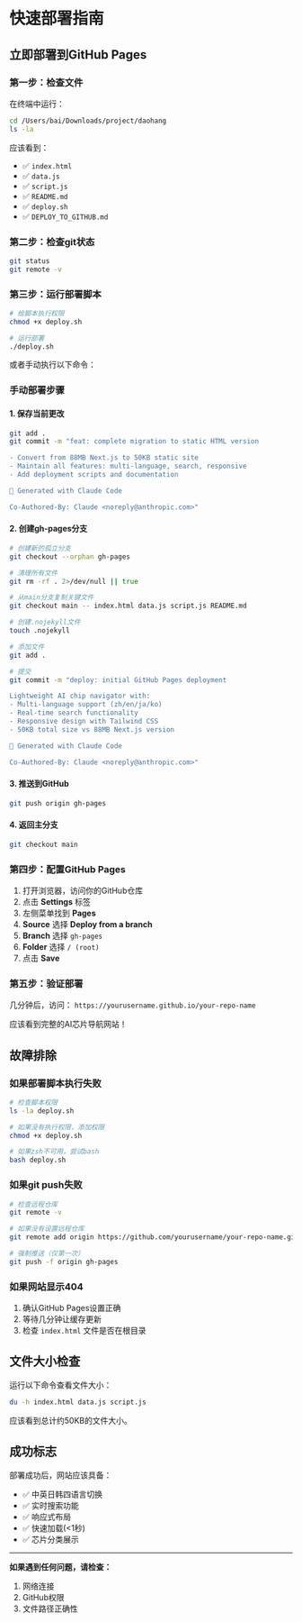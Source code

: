 # 快速部署指南

## 立即部署到GitHub Pages

### 第一步：检查文件
在终端中运行：
```zsh
cd /Users/bai/Downloads/project/daohang
ls -la
```

应该看到：
- ✅ `index.html`
- ✅ `data.js` 
- ✅ `script.js`
- ✅ `README.md`
- ✅ `deploy.sh`
- ✅ `DEPLOY_TO_GITHUB.md`

### 第二步：检查git状态
```zsh
git status
git remote -v
```

### 第三步：运行部署脚本
```zsh
# 给脚本执行权限
chmod +x deploy.sh

# 运行部署
./deploy.sh
```

或者手动执行以下命令：

### 手动部署步骤

#### 1. 保存当前更改
```zsh
git add .
git commit -m "feat: complete migration to static HTML version

- Convert from 88MB Next.js to 50KB static site
- Maintain all features: multi-language, search, responsive
- Add deployment scripts and documentation

🤖 Generated with Claude Code

Co-Authored-By: Claude <noreply@anthropic.com>"
```

#### 2. 创建gh-pages分支
```zsh
# 创建新的孤立分支
git checkout --orphan gh-pages

# 清理所有文件
git rm -rf . 2>/dev/null || true

# 从main分支复制关键文件
git checkout main -- index.html data.js script.js README.md

# 创建.nojekyll文件
touch .nojekyll

# 添加文件
git add .

# 提交
git commit -m "deploy: initial GitHub Pages deployment

Lightweight AI chip navigator with:
- Multi-language support (zh/en/ja/ko)  
- Real-time search functionality
- Responsive design with Tailwind CSS
- 50KB total size vs 88MB Next.js version

🤖 Generated with Claude Code

Co-Authored-By: Claude <noreply@anthropic.com>"
```

#### 3. 推送到GitHub
```zsh
git push origin gh-pages
```

#### 4. 返回主分支
```zsh
git checkout main
```

### 第四步：配置GitHub Pages

1. 打开浏览器，访问你的GitHub仓库
2. 点击 **Settings** 标签
3. 左侧菜单找到 **Pages**
4. **Source** 选择 **Deploy from a branch**
5. **Branch** 选择 `gh-pages`
6. **Folder** 选择 `/ (root)`
7. 点击 **Save**

### 第五步：验证部署

几分钟后，访问：
`https://yourusername.github.io/your-repo-name`

应该看到完整的AI芯片导航网站！

## 故障排除

### 如果部署脚本执行失败
```zsh
# 检查脚本权限
ls -la deploy.sh

# 如果没有执行权限，添加权限
chmod +x deploy.sh

# 如果zsh不可用，尝试bash
bash deploy.sh
```

### 如果git push失败
```zsh
# 检查远程仓库
git remote -v

# 如果没有设置远程仓库
git remote add origin https://github.com/yourusername/your-repo-name.git

# 强制推送（仅第一次）
git push -f origin gh-pages
```

### 如果网站显示404
1. 确认GitHub Pages设置正确
2. 等待几分钟让缓存更新
3. 检查 `index.html` 文件是否在根目录

## 文件大小检查

运行以下命令查看文件大小：
```zsh
du -h index.html data.js script.js
```

应该看到总计约50KB的文件大小。

## 成功标志

部署成功后，网站应该具备：
- ✅ 中英日韩四语言切换
- ✅ 实时搜索功能  
- ✅ 响应式布局
- ✅ 快速加载(<1秒)
- ✅ 芯片分类展示

---

**如果遇到任何问题，请检查：**
1. 网络连接
2. GitHub权限
3. 文件路径正确性